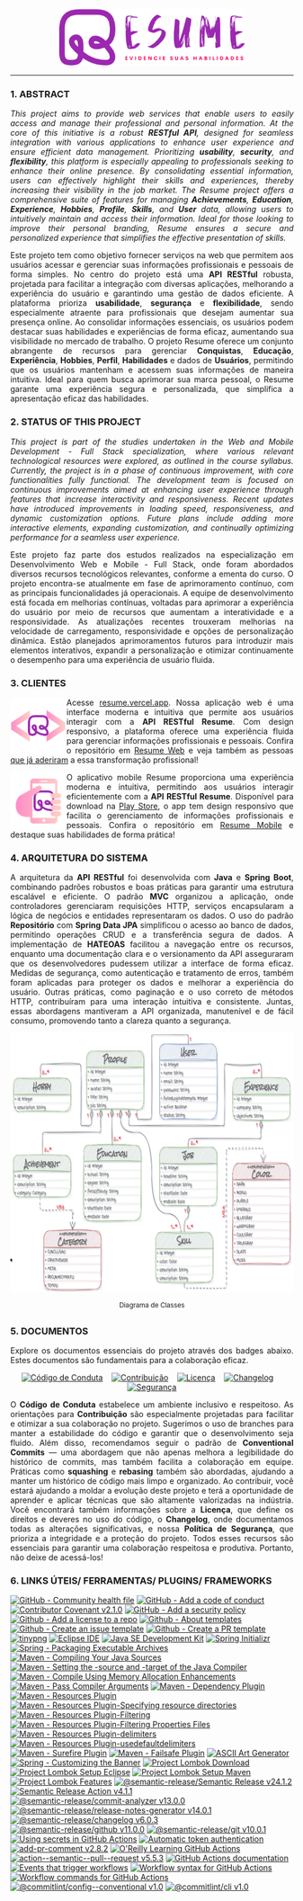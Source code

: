 <div align="justify">
    <div align="center">
        <picture>
            <img alt="Resume Logo" src="./docs/resume-name.png" width="330px" height="100px" loading="lazy"/>
        </picture>
    </div>
    <hr>
    <h3>1. ABSTRACT</h3>
    <p>
        <em>
        This project aims to provide web services that enable users to easily access and manage their professional and personal information. At the core of this initiative is a robust <strong>RESTful API</strong>, designed for seamless integration with various applications to enhance user experience and ensure efficient data management. Prioritizing <strong>usability</strong>, <strong>security</strong>, and <strong>flexibility</strong>, this platform is especially appealing to professionals seeking to enhance their online presence. By consolidating essential information, users can effectively highlight their skills and experiences, thereby increasing their visibility in the job market. The Resume project offers a comprehensive suite of features for managing <strong>Achievements</strong>, <strong>Education</strong>, <strong>Experience</strong>, <strong>Hobbies</strong>, <strong>Profile</strong>, <strong>Skills</strong>, and <strong>User</strong> data, allowing users to intuitively maintain and access their information. Ideal for those looking to improve their personal branding, Resume ensures a secure and personalized experience that simplifies the effective presentation of skills.
        </em>
    </p>
    <p>
        Este projeto tem como objetivo fornecer serviços na web que permitem aos usuários acessar e gerenciar suas informações profissionais e pessoais de forma simples. No centro do projeto está uma <strong>API RESTful</strong> robusta, projetada para facilitar a integração com diversas aplicações, melhorando a experiência do usuário e garantindo uma gestão de dados eficiente. A plataforma prioriza <strong>usabilidade</strong>, <strong>segurança</strong> e <strong>flexibilidade</strong>, sendo especialmente atraente para profissionais que desejam aumentar sua presença online. Ao consolidar informações essenciais, os usuários podem destacar suas habilidades e experiências de forma eficaz, aumentando sua visibilidade no mercado de trabalho. O projeto Resume oferece um conjunto abrangente de recursos para gerenciar <strong>Conquistas</strong>, <strong>Educação</strong>, <strong>Experiência</strong>, <strong>Hobbies</strong>, <strong>Perfil</strong>, <strong>Habilidades</strong> e dados de <strong>Usuários</strong>, permitindo que os usuários mantenham e acessem suas informações de maneira intuitiva. Ideal para quem busca aprimorar sua marca pessoal, o Resume garante uma experiência segura e personalizada, que simplifica a apresentação eficaz das habilidades.
    </p>
    <h3>2. STATUS OF THIS PROJECT</h3>
    <p>
        <em>
        This project is part of the studies undertaken in the Web and Mobile Development - Full Stack specialization, where various relevant technological resources were explored, as outlined in the course syllabus. Currently, the project is in a phase of continuous improvement, with core functionalities fully functional. The development team is focused on continuous improvements aimed at enhancing user experience through features that increase interactivity and responsiveness. Recent updates have introduced improvements in loading speed, responsiveness, and dynamic customization options. Future plans include adding more interactive elements, expanding customization, and continually optimizing performance for a seamless user experience.
        </em>
    </p>
    <p>
        Este projeto faz parte dos estudos realizados na especialização em Desenvolvimento Web e Mobile - Full Stack, onde foram abordados diversos recursos tecnológicos relevantes, conforme a ementa do curso. O projeto encontra-se atualmente em fase de aprimoramento contínuo, com as principais funcionalidades já operacionais. A equipe de desenvolvimento está focada em melhorias contínuas, voltadas para aprimorar a experiência do usuário por meio de recursos que aumentam a interatividade e a responsividade. As atualizações recentes trouxeram melhorias na velocidade de carregamento, responsividade e opções de personalização dinâmica. Estão planejados aprimoramentos futuros para introduzir mais elementos interativos, expandir a personalização e otimizar continuamente o desempenho para uma experiência de usuário fluida.
    </p>
    <h3>3. CLIENTES</h3>
    <div>
        <div>
            <picture>
                <img align="left" src="./docs/resume-web.png" width="100px" height="100px" loading="lazy"/>
            </picture>
            <p>
                Acesse <a href="https://resume.vercel.app/">resume.vercel.app</a>. Nossa aplicação web é uma interface moderna e intuitiva que permite aos usuários interagir com a <strong>API RESTful Resume</strong>. Com design responsivo, a plataforma oferece uma experiência fluida para gerenciar informações profissionais e pessoais. Confira o repositório em <a href="https://github.com/danylo-macelai/resume-web">Resume Web</a> e veja também as pessoas <a href="https://github.com/danylo-macelai/resume-web?tab=readme-ov-file#cases">que já aderiram</a> a essa transformação profissional!
            </p>
        </div>
        <div>
            <picture>
                <img align="left" src="./docs/resume-mobile.png" width="100px" height="100px" loading="lazy"/>
            </picture>
            <p>
                O aplicativo mobile Resume proporciona uma experiência moderna e intuitiva, permitindo aos usuários interagir eficientemente com a <strong>API RESTful Resume</strong>. Disponível para download na <a href="#">Play Store</a>, o app tem design responsivo que facilita o gerenciamento de informações profissionais e pessoais. Confira o repositório em <a href="https://github.com/danylo-macelai/resume-mobile">Resume Mobile</a> e destaque suas habilidades de forma prática!
            </p>
        </div>
    </div>
    <h3>4. ARQUITETURA DO SISTEMA</h3>
    <p>
        A arquitetura da <strong>API RESTful</strong> foi desenvolvida com <strong>Java</strong> e <strong>Spring Boot</strong>, combinando padrões robustos e boas práticas para garantir uma estrutura escalável e eficiente. O padrão <strong>MVC</strong> organizou a aplicação, onde controladores gerenciaram requisições HTTP, serviços encapsularam a lógica de negócios e entidades representaram os dados. O uso do padrão <strong>Repositório</strong> com <strong>Spring Data JPA</strong> simplificou o acesso ao banco de dados, permitindo operações CRUD e a transferência segura de dados. A implementação de <strong>HATEOAS</strong> facilitou a navegação entre os recursos, enquanto uma documentação clara e o versionamento da API asseguraram que os desenvolvedores pudessem utilizar a interface de forma eficaz. Medidas de segurança, como autenticação e tratamento de erros, também foram aplicadas para proteger os dados e melhorar a experiência do usuário. Outras práticas, como paginação e o uso correto de métodos HTTP, contribuíram para uma interação intuitiva e consistente. Juntas, essas abordagens mantiveram a API organizada, manutenível e de fácil consumo, promovendo tanto a clareza quanto a segurança.
    </p>
    <div align="center">
        <picture>
            <img alt="Diagrama de Classes" src="./docs/der.png" width="800px" height="460px" loading="lazy"/>
        </picture>
        <p><sup>Diagrama de Classes</sup></p>
    </div>
    <h3>5. DOCUMENTOS</h3>
    <p>Explore os documentos essenciais do projeto através dos badges abaixo. Estes documentos são fundamentais para a colaboração eficaz.</p>
    <div align="center">
        <p><a href="./CODE_OF_CONDUCT.md"><img src="https://img.shields.io/badge/Código%20de%20Conduta-🤍-007bff" alt="Código de Conduta" height="20px" loading="lazy" /></a>&nbsp;&nbsp;&nbsp;&nbsp;<a href="./CONTRIBUTING.md"><img src="https://img.shields.io/badge/Contribuição-✍️-28a745" alt="Contribuição" height="20px" loading="lazy" /></a>&nbsp;&nbsp;&nbsp;&nbsp;<a href="../LICENSE"><img src="https://img.shields.io/badge/Licença-⚖️-fd7e14" alt="Licença" height="20px" loading="lazy" /></a>&nbsp;&nbsp;&nbsp;&nbsp;<a href="./CHANGELOG.md"><img src="https://img.shields.io/badge/Changelog-📜-6f42c1" alt="Changelog" height="20px" loading="lazy" /></a>&nbsp;&nbsp;&nbsp;&nbsp;<a href="./SECURITY.md"><img src="https://img.shields.io/badge/Segurança-🛡️-dc3545" alt="Segurança" height="20px" loading="lazy" /></a></p>
    </div>
    <p>O <strong>Código de Conduta</strong> estabelece um ambiente inclusivo e respeitoso. As orientações para <strong>Contribuição</strong> são especialmente projetadas para facilitar e otimizar a sua colaboração no projeto. Sugerimos o uso de branches para manter a estabilidade do código e garantir que o desenvolvimento seja fluido. Além disso, recomendamos seguir o padrão de <strong>Conventional Commits</strong> — uma abordagem que não apenas melhora a legibilidade do histórico de commits, mas também facilita a colaboração em equipe. Práticas como <strong>squashing</strong> e <strong>rebasing</strong> também são abordadas, ajudando a manter um histórico de código mais limpo e organizado. Ao contribuir, você estará ajudando a moldar a evolução deste projeto e terá a oportunidade de aprender e aplicar técnicas que são altamente valorizadas na indústria. Você encontrará também informações sobre a <strong>Licença</strong>, que define os direitos e deveres no uso do código, o <strong>Changelog</strong>, onde documentamos todas as alterações significativas, e nossa <strong>Política de Segurança</strong>, que prioriza a integridade e a proteção do projeto. Todos esses recursos são essenciais para garantir uma colaboração respeitosa e produtiva. Portanto, não deixe de acessá-los!
    </p>
    <h3>6. LINKS ÚTEIS/ FERRAMENTAS/ PLUGINS/ FRAMEWORKS</h3>
    <div align="left">

[![GitHub - Community health file](https://img.shields.io/badge/Community%20Health%20File-GitHub-F5A6B6)](https://docs.github.com/en/communities/setting-up-your-project-for-healthy-contributions/creating-a-default-community-health-file)
[![GitHub - Add a code of conduct](https://img.shields.io/badge/Add%20a%20Code%20Of%20Conduct-GitHub-F5B6C6)](https://docs.github.com/en/communities/setting-up-your-project-for-healthy-contributions/adding-a-code-of-conduct-to-your-project)
[![Contributor Covenant v2.1.0](https://img.shields.io/badge/Contributor%20Covenant-v2.1.0-F5C6D6)](https://www.contributor-covenant.org/version/2/1/code_of_conduct/)
[![GitHub - Add a security policy](https://img.shields.io/badge/Add%20a%20Security%20Policy-GitHub-F5D6E6)](https://docs.github.com/en/code-security/getting-started/adding-a-security-policy-to-your-repository)
[![Github - Add a license to a repo](https://img.shields.io/badge/Add%20a%20License%20to%20a%20Repo-GitHub-F5E6F6)](https://docs.github.com/en/communities/setting-up-your-project-for-healthy-contributions/adding-a-license-to-a-repository)
[![Github - About templates](https://img.shields.io/badge/About%20Templates-GitHub-F5B6A6)](https://docs.github.com/en/communities/using-templates-to-encourage-useful-issues-and-pull-requests/about-issue-and-pull-request-templates)
[![Github - Create an issue template](https://img.shields.io/badge/Create%20an%20Issue%20Template-GitHub-F5C6A6)](https://docs.github.com/en/communities/using-templates-to-encourage-useful-issues-and-pull-requests/manually-creating-a-single-issue-template-for-your-repository)
[![Github - Create a PR template](https://img.shields.io/badge/Create%20a%20PR%20Template-GitHub-F5D6A6)](https://docs.github.com/en/communities/using-templates-to-encourage-useful-issues-and-pull-requests/manually-creating-a-single-issue-template-for-your-repository)
[![tinypng](https://img.shields.io/badge/tinypng-F6D6A6)](https://tinypng.com/)
[![Eclipse IDE](https://img.shields.io/badge/Eclipse%20IDE-v2024--09%20RF-F6E6A6)](https://www.eclipse.org/downloads/download.php?file=/technology/epp/downloads/release/2024-09/R/eclipse-jee-2024-09-R-win32-x86_64.zip)
[![Java SE Development Kit](https://img.shields.io/badge/Java%20SE%20Development%20Kit-v17.0.12-F6F6A6)](https://download.oracle.com/java/17/archive/jdk-17.0.12_windows-x64_bin.exe)
[![Spring Initializr](https://img.shields.io/badge/Spring%20Initializr-E6F6A6)](https://start.spring.io/) 
[![Spring - Packaging Executable Archives](https://img.shields.io/badge/Packaging%20Executable%20Archives-Spring-D6F6A6)](https://docs.spring.io/spring-boot/maven-plugin/packaging.html)
[![Maven - Compiling Your Java Sources](https://img.shields.io/badge/Compiling%20Your%20Java%20Sources-Maven-C6F6A6)](https://maven.apache.org/plugins/maven-compiler-plugin/usage.html#compiling-your-java-sources)
[![Maven - Setting the -source and -target of the Java Compiler](https://img.shields.io/badge/Setting%20the%20--source%20and%20--target%20of%20the%20Java%20Compiler-Maven-B6F6A6)](https://maven.apache.org/plugins/maven-compiler-plugin/examples/set-compiler-source-and-target.html#setting-the-source-and-target-of-the-java-compiler)
[![Maven - Compile Using Memory Allocation Enhancements](https://img.shields.io/badge/Compile%20Using%20Memory%20Allocation%20Enhancements-Maven-A6F6A6)](https://maven.apache.org/plugins/maven-compiler-plugin/examples/compile-with-memory-enhancements.html#compile-using-memory-allocation-enhancements)
[![Maven - Pass Compiler Arguments](https://img.shields.io/badge/Pass%20Compiler%20Arguments-Maven-A6F6B6)](https://maven.apache.org/plugins/m[aven-compiler-plugin/examples/pass-compiler-arguments.html#pass-compiler-arguments)
[![Maven - Dependency Plugin](https://img.shields.io/badge/Dependency%20Plugin-Maven-A6F6B6)](https://maven.apache.org/plugins/maven-dependency-plugin/usage.html)
[![Maven - Resources Plugin](https://img.shields.io/badge/Maven%20Resources%20Plugin-Maven-A6F6C6)](https://maven.apache.org/plugins/maven-resources-plugin/index.html)
[![Maven - Resources Plugin-Specifying resource directories](https://img.shields.io/badge/Maven%20Resources%20Plugin--Specifying%20resource%20directories-Maven-A6F6D6)](https://maven.apache.org/plugins/maven-resources-plugin/examples/resource-directory.html#specifying-resource-directories)
[![Maven - Resources Plugin-Filtering](https://img.shields.io/badge/Maven%20Resources%20Plugin--Filtering-Maven-A6F6E6)](https://maven.apache.org/plugins/maven-resources-plugin/examples/filter.html#filtering)
[![Maven - Resources Plugin-Filtering Properties Files](https://img.shields.io/badge/Maven%20Resources%20Plugin--Filtering%20Properties%20Files-Maven-A6F6F6)](https://maven.apache.org/plugins/maven-resources-plugin/examples/filtering-properties-files.html#filtering-properties-files)
[![Maven - Resources Plugin-delimiters](https://img.shields.io/badge/Maven%20Resources%20Plugin--delimiters-Maven-A6E6F6)](https://maven.apache.org/plugins/maven-resources-plugin/resources-mojo.html#delimiters)
[![Maven - Resources Plugin-usedefaultdelimiters](https://img.shields.io/badge/Maven%20Resources%20Plugin--usedefaultdelimiters-Maven-A6D6F6)](https://maven.apache.org/plugins/maven-resources-plugin/resources-mojo.html#usedefaultdelimiters)
[![Maven - Surefire Plugin](https://img.shields.io/badge/Surefire%20Plugin-Maven-A6C6F6)](https://maven.apache.org/surefire/maven-surefire-plugin/#maven-surefire-plugin)
[![Maven - Failsafe Plugin](https://img.shields.io/badge/Failsafe%20Plugin-Maven-A6B6F6)](https://maven.apache.org/surefire/maven-failsafe-plugin/#maven-failsafe-plugin)
[![ASCII Art Generator](https://img.shields.io/badge/ASCII%20Art%20Generator-club-B5E6F5)](https://asciiart.club/)
[![Spring - Customizing the Banner](https://img.shields.io/badge/Customizing%20the%20Banner-Spring-A5F6F5)](https://docs.spring.io/spring-boot/reference/features/spring-application.html#features.spring-application.banner)
[![Project Lombok Download](https://img.shields.io/badge/Project%20Lombok-Download-A6A6F6)](https://projectlombok.org/download)
[![Project Lombok Setup Eclipse](https://img.shields.io/badge/Project%20Lombok--Setup-Eclipse-E5B6F5)](https://projectlombok.org/setup/eclipse)
[![Project Lombok Setup Maven](https://img.shields.io/badge/Project%20Lombok--Setup-Maven-D5C6F5)](https://projectlombok.org/setup/maven)
[![Project Lombok Features](https://img.shields.io/badge/Project%20Lombok-Features-C5D6F5)](https://projectlombok.org/features/)
[![@semantic-release/Semantic Release v24.1.2](https://img.shields.io/badge/@semantic--release/Semantic%20Release-v24.1.2-D6A6F5)](https://github.com/semantic-release/semantic-release)
[![Semantic Release Action v4.1.1](https://img.shields.io/badge/Semantic%20Release%20Action-v4.1.1-E6A6F5)](https://github.com/cycjimmy/semantic-release-action)
[![@semantic-release/commit-analyzer v13.0.0](https://img.shields.io/badge/@semantic--release/commit--analyzer-v13.0.0-F6A6F5)](https://github.com/semantic-release/commit-analyzer)
[![@semantic-release/release-notes-generator v14.0.1](https://img.shields.io/badge/@semantic--release/release--notes--generator-v14.0.1-F6A6E6)](https://github.com/semantic-release/release-notes-generator)
[![@semantic-release/changelog v6.0.3](https://img.shields.io/badge/@semantic--release/changelog-v6.0.3-F6A6D6)](https://github.com/semantic-release/changelog)
[![@semantic-release/github v11.0.0](https://img.shields.io/badge/@semantic--release/github-v11.0.0-F6A6C6)](https://github.com/semantic-release/github)
[![@semantic-release/git v10.0.1](https://img.shields.io/badge/@semantic--release/git-v10.0.1-F6A6B6)](https://github.com/semantic-release/git)
[![Using secrets in GitHub Actions](https://img.shields.io/badge/Using%20secrets%20in%20GitHub%20Actions-GitHub-F6A6A6)](https://docs.github.com/pt/actions/security-for-github-actions/security-guides/using-secrets-in-github-actions)
[![Automatic token authentication](https://img.shields.io/badge/Automatic%20token%20authentication-GitHub-F6B6A6)](https://docs.github.com/en/actions/security-for-github-actions/security-guides/automatic-token-authentication#modifying-the-permissions-for-the-github_token)
[![add-pr-comment v2.8.2](https://img.shields.io/badge/add--pr--comment-v2.8.2-B6A6F5)](https://github.com/mshick/add-pr-comment)
[![O'Reilly Learning GitHub Actions](https://img.shields.io/badge/O'Reilly--Learning%20GitHub%20Actions-A6E6F6)](https://www.oreilly.com/library/view/learning-github-actions/9781098131067/)
[![action--semantic--pull--request v5.5.3](https://img.shields.io/badge/action--semantic--pull--request-v5.5.3-A6F6E6)](https://github.com/amannn/action-semantic-pull-request)
[![GitHub Actions documentation](https://img.shields.io/badge/Actions%20documentation-GitHub-D5A6B6)](https://docs.github.com/en/actions)
[![Events that trigger workflows](https://img.shields.io/badge/Events%20that%20trigger%20workflows-GitHub-C5A6B6)](https://docs.github.com/en/actions/writing-workflows/choosing-when-your-workflow-runs/events-that-trigger-workflows)
[![Workflow syntax for GitHub Actions](https://img.shields.io/badge/Workflow%20syntax%20for%20GitHub%20Actions-GitHub-B5A6B6)](https://docs.github.com/en/actions/writing-workflows/workflow-syntax-for-github-actions#about-yaml-syntax-for-workflows)
[![Workflow commands for GitHub Actions](https://img.shields.io/badge/Workflow%20commands%20for%20GitHub%20Actions-GitHub-A6A6B6)](https://docs.github.com/en/actions/writing-workflows/choosing-what-your-workflow-does/workflow-commands-for-github-actions#environment-files)
[![@commitlint/config--conventional v1.0](https://img.shields.io/badge/@commitlint/config--conventional-v1.0-A6B6C6)](https://github.com/conventional-changelog/commitlint/tree/master/%40commitlint/config-conventional)
[![@commitlint/cli v1.0](https://img.shields.io/badge/@commitlint/cli-v1.0-A6C6D6)](https://www.npmjs.com/package/@commitlint/cli)

</div>
</div>